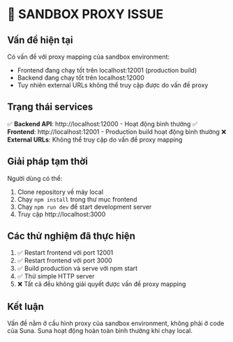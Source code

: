 # 🚨 SANDBOX PROXY ISSUE

## Vấn đề hiện tại

Có vấn đề với proxy mapping của sandbox environment:
- Frontend đang chạy tốt trên localhost:12001 (production build)
- Backend đang chạy tốt trên localhost:12000
- Tuy nhiên external URLs không thể truy cập được do vấn đề proxy

## Trạng thái services

✅ **Backend API**: http://localhost:12000 - Hoạt động bình thường
✅ **Frontend**: http://localhost:12001 - Production build hoạt động bình thường
❌ **External URLs**: Không thể truy cập do vấn đề proxy mapping

## Giải pháp tạm thời

Người dùng có thể:
1. Clone repository về máy local
2. Chạy `npm install` trong thư mục frontend
3. Chạy `npm run dev` để start development server
4. Truy cập http://localhost:3000

## Các thử nghiệm đã thực hiện

1. ✅ Restart frontend với port 12001
2. ✅ Restart frontend với port 3000  
3. ✅ Build production và serve với npm start
4. ✅ Thử simple HTTP server
5. ❌ Tất cả đều không giải quyết được vấn đề proxy mapping

## Kết luận

Vấn đề nằm ở cấu hình proxy của sandbox environment, không phải ở code của Suna.
Suna hoạt động hoàn toàn bình thường khi chạy local.